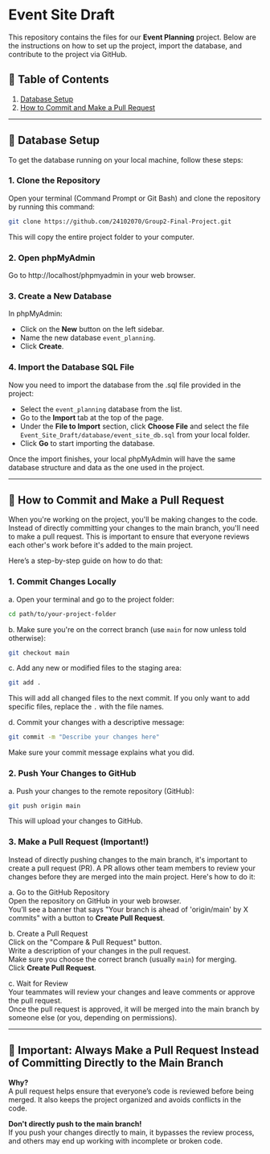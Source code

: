 
# Event Site Draft

This repository contains the files for our **Event Planning** project. Below are the instructions on how to set up the project, import the database, and contribute to the project via GitHub.

## 📌 Table of Contents
1. [Database Setup](#database-setup)
2. [How to Commit and Make a Pull Request](#how-to-commit-and-make-a-pull-request)

---

## 💾 Database Setup

To get the database running on your local machine, follow these steps:

### 1. Clone the Repository
Open your terminal (Command Prompt or Git Bash) and clone the repository by running this command:

```bash
git clone https://github.com/24102070/Group2-Final-Project.git
```

This will copy the entire project folder to your computer.

### 2. Open phpMyAdmin
Go to http://localhost/phpmyadmin in your web browser.

### 3. Create a New Database
In phpMyAdmin:

- Click on the **New** button on the left sidebar.
- Name the new database `event_planning`.
- Click **Create**.

### 4. Import the Database SQL File
Now you need to import the database from the .sql file provided in the project:

- Select the `event_planning` database from the list.
- Go to the **Import** tab at the top of the page.
- Under the **File to Import** section, click **Choose File** and select the file `Event_Site_Draft/database/event_site_db.sql` from your local folder.
- Click **Go** to start importing the database.

Once the import finishes, your local phpMyAdmin will have the same database structure and data as the one used in the project.

---

## 📝 How to Commit and Make a Pull Request

When you're working on the project, you'll be making changes to the code. Instead of directly committing your changes to the main branch, you'll need to make a pull request. This is important to ensure that everyone reviews each other's work before it's added to the main project.

Here’s a step-by-step guide on how to do that:

### 1. Commit Changes Locally
a. Open your terminal and go to the project folder:

```bash
cd path/to/your-project-folder
```

b. Make sure you're on the correct branch (use `main` for now unless told otherwise):

```bash
git checkout main
```

c. Add any new or modified files to the staging area:

```bash
git add .
```

This will add all changed files to the next commit. If you only want to add specific files, replace the `.` with the file names.

d. Commit your changes with a descriptive message:

```bash
git commit -m "Describe your changes here"
```

Make sure your commit message explains what you did.

### 2. Push Your Changes to GitHub
a. Push your changes to the remote repository (GitHub):

```bash
git push origin main
```

This will upload your changes to GitHub.

### 3. Make a Pull Request (Important!)
Instead of directly pushing changes to the main branch, it's important to create a pull request (PR). A PR allows other team members to review your changes before they are merged into the main project. Here's how to do it:

a. Go to the GitHub Repository  
Open the repository on GitHub in your web browser.  
You’ll see a banner that says "Your branch is ahead of 'origin/main' by X commits" with a button to **Create Pull Request**.

b. Create a Pull Request  
Click on the "Compare & Pull Request" button.  
Write a description of your changes in the pull request.  
Make sure you choose the correct branch (usually `main`) for merging.  
Click **Create Pull Request**.

c. Wait for Review  
Your teammates will review your changes and leave comments or approve the pull request.  
Once the pull request is approved, it will be merged into the main branch by someone else (or you, depending on permissions).

---

## 🚨 Important: Always Make a Pull Request Instead of Committing Directly to the Main Branch

**Why?**  
A pull request helps ensure that everyone’s code is reviewed before being merged. It also keeps the project organized and avoids conflicts in the code.

**Don't directly push to the main branch!**  
If you push your changes directly to main, it bypasses the review process, and others may end up working with incomplete or broken code.
